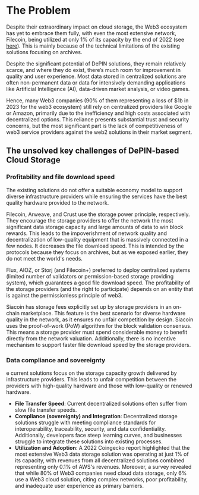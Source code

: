 # The Problem

Despite their extraordinary impact on cloud storage, the Web3 ecosystem has yet to embrace them fully, with even the most extensive network, Filecoin, being utilized at only 1% of its capacity by the end of 2022 (see [here](https://www.coingecko.com/research/publications/the-state-of-decentralized-storage)). This is mainly because of the technical limitations of the existing solutions focusing on archives.

Despite the significant potential of DePIN solutions, they remain relatively scarce, and where they do exist, there’s much room for improvement in quality and user experience. Most data stored in centralized solutions are often non-permanent data or data for intensively demanding applications like Artificial Intelligence (AI), data-driven market analysis, or video games.

Hence, many Web3 companies (90% of them representing a loss of $1b in 2023 for the web3 ecosystem) still rely on centralized providers like Google or Amazon, primarily due to the inefficiency and high costs associated with decentralized options. This reliance presents substantial trust and security concerns, but the most significant part is the lack of competitiveness of web3 service providers against the web2 solutions in their market segment.

## The unsolved key challenges of DePIN-based Cloud Storage

### Profitability and file download speed

The existing solutions do not offer a suitable economy model to support diverse infrastructure providers while ensuring the services have the best quality hardware provided to the network.&#x20;

Filecoin, Arweave, and Crust use the storage power principle, respectively. They encourage the storage providers to offer the network the most significant data storage capacity and large amounts of data to win block rewards. This leads to the impoverishment of network quality and decentralization of low-quality equipment that is massively connected in a few nodes. It decreases the file download speed. This is intended by the protocols because they focus on archives, but as we exposed earlier, they do not meet the world's needs.&#x20;

Flux, AIOZ, or Storj (and Filecoin+) preferred to deploy centralized systems (limited number of validators or permission-based storage providing system), which guarantees a good file download speed. The profitability of the storage providers (and the right to participate) depends on an entity that is against the permissionless principle of web3.

Siacoin has storage fees explicitly set up by storage providers in an on-chain marketplace. This feature is the best scenario for diverse hardware quality in the network, as it ensures no unfair competition by design. Siacoin uses the proof-of-work (PoW) algorithm for the block validation consensus. This means a storage provider must spend considerable money to benefit directly from the network valuation. Additionally, there is no incentive mechanism to support faster file download speed by the storage providers.

### Data compliance and sovereignty





e current solutions focus on the storage capacity growth delivered by infrastructure providers. This leads to unfair competition between the providers with high-quality hardware and those with low-quality or renewed hardware.



* **File Transfer Speed**: Current decentralized solutions often suffer from slow file transfer speeds.&#x20;
* **Compliance (sovereignty) and Integration**: Decentralized storage solutions struggle with meeting compliance standards for interoperability, traceability, security, and data confidentiality. Additionally, developers face steep learning curves, and businesses struggle to integrate these solutions into existing processes.
* **Utilization and Adoption**: A 2022 Coingecko report highlighted that the most extensive Web3 data storage solution was operating at just 1% of its capacity, with revenues from all decentralized solutions combined representing only 0.1% of AWS's revenues. Moreover, a survey revealed that while 80% of Web3 companies need cloud data storage, only 6% use a Web3 cloud solution, citing complex networks, poor profitability, and inadequate user experience as primary barriers.
